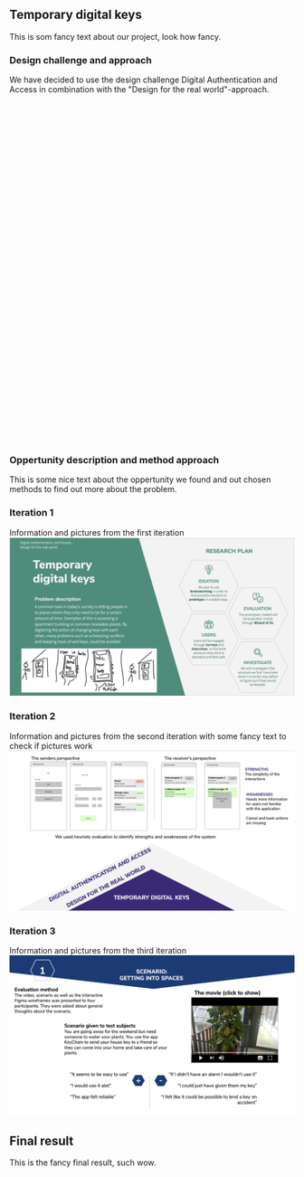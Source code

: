 ## Temporary digital keys

This is som fancy text about our project, look how fancy.

### Design challenge and approach

We have decided to use the design challenge Digital Authentication and Access in combination with the "Design for the real world"-approach.
<div style=" width: 400px; height:600px; color:black"> </div>

### Oppertunity description and method approach

This is some nice text about the oppertunity we found and out chosen methods to find out more about the problem.

### Iteration 1
Information and pictures from the first iteration
<img src="Iteration1.png">


### Iteration 2
Information and pictures from the second iteration with some fancy text to check if pictures work
<img src="Iteration2.png">


### Iteration 3
Information and pictures from the third iteration
<img src="Iteration3.png">



## Final result

This is the fancy final result, such wow.

